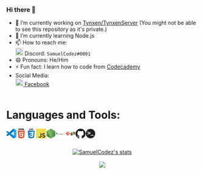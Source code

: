 ### Hi there 👋


- 🔭 I’m currently working on <a href="https://github.com/Tynxen/TynxenServer">Tynxen/TynxenServer</a> (You might not be able to see this repository as it's private.)
- 🌱 I’m currently learning Node.js
- 📫 How to reach me: 
<br> <img src="/discord.ico" height="20px" width="20px"> Discord: <code>SamuelCodez#0001</code>
- 😄 Pronouns: He/Him
- ⚡ Fun fact: I learn how to code from <a href="https://codecademy.com">Codecademy</a>
- Social Media: <br>
 <a href="https://www.facebook.com/samuelcodez2009/"><img src="/facebook.ico" height="20px" width="20px"> Facebook</a>
 <br><br>
 <h1>Languages and Tools:</h1>
 <img align="left" alt="Visual Studio Code" width="26px" src="https://raw.githubusercontent.com/github/explore/80688e429a7d4ef2fca1e82350fe8e3517d3494d/topics/visual-studio-code/visual-studio-code.png" />
<img align="left" alt="HTML5" width="26px" src="https://raw.githubusercontent.com/github/explore/80688e429a7d4ef2fca1e82350fe8e3517d3494d/topics/html/html.png" />
<img align="left" alt="CSS3" width="26px" src="https://raw.githubusercontent.com/github/explore/80688e429a7d4ef2fca1e82350fe8e3517d3494d/topics/css/css.png" />
<img align="left" alt="JavaScript" width="26px" src="https://raw.githubusercontent.com/github/explore/80688e429a7d4ef2fca1e82350fe8e3517d3494d/topics/javascript/javascript.png" />
<img align="left" alt="Node.js" width="26px" src="https://raw.githubusercontent.com/github/explore/80688e429a7d4ef2fca1e82350fe8e3517d3494d/topics/nodejs/nodejs.png" />
<img align="left" alt="MongoDB" width="26px" src="https://raw.githubusercontent.com/github/explore/80688e429a7d4ef2fca1e82350fe8e3517d3494d/topics/mongodb/mongodb.png" />
<img align="left" alt="Git" width="26px" src="https://raw.githubusercontent.com/github/explore/80688e429a7d4ef2fca1e82350fe8e3517d3494d/topics/git/git.png" />
<img align="left" alt="GitHub" width="26px" src="https://raw.githubusercontent.com/github/explore/78df643247d429f6cc873026c0622819ad797942/topics/github/github.png" />
<img align="left" alt="Terminal" width="26px" src="https://raw.githubusercontent.com/github/explore/80688e429a7d4ef2fca1e82350fe8e3517d3494d/topics/terminal/terminal.png" />
 <br><br><br>
 <center>
<a href="https://github.com/SamuelCodez">
  <img align="center" src="https://github-readme-stats.vercel.app/api?username=SamuelCodez&show_icons=true&include_all_commits=true&show_icons=true&theme=dark" alt="SamuelCodez's stats" />
</a>
<br><br>
 <a href="https://github.com/SamuelCodez">
 <img src="https://github-readme-stats.vercel.app/api/top-langs/?username=SamuelCodez&layout=compact?theme=dark">
 </a>
